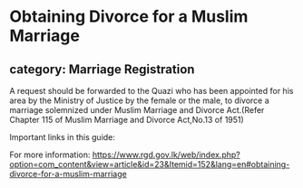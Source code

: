 # Obtaining Divorce for a Muslim Marriage
## category: Marriage Registration

A request should be forwarded to the Quazi who has been appointed for his area by the Ministry of Justice by the female or the male, to divorce a marriage solemnized under Muslim Marriage and Divorce Act.(Refer Chapter 115 of Muslim Marriage and Divorce Act,No.13 of 1951)

Important links in this guide:


For more information: https://www.rgd.gov.lk/web/index.php?option=com_content&view=article&id=23&Itemid=152&lang=en#obtaining-divorce-for-a-muslim-marriage
